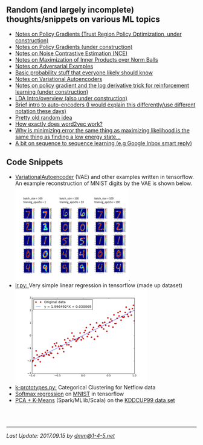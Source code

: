 <!-- 
#
#	David Meyer
#	dmm@1-4-5.net
#	Fri Jul 21 08:33:24 2000
#
#	$Header: /mnt/disk0/dmm/public_html/ml/RCS/index.html,v 1.19 2017/09/15 19:26:01 dmm Exp $
#
-->

<HEAD>
<LINK REV=MADE HREF=mailto:dmm@1-4-5.net>


<h2>
Random (and largely incomplete) thoughts/snippets on various ML topics
</h2>

<!-- 
<center>
<img src="./bp.jpg" style="width:444px;height:368px;">
</center>
-->

<ul>
<li><a href="./trpo.pdf">Notes on Policy Gradients (Trust Region Policy Optimization, under construction)</li>
<li><a href="./pg.pdf">Notes on Policy Gradients (under construction)</li>
<li><a href="./nce.pdf">Notes on Noise Contrastive Estimation (NCE)</li>
<li><a href="./sgn.pdf">Notes on Maximization of Inner Products over Norm Balls</li>
<li><a href="./adversarial.pdf">Notes on Adversarial Examples</li>
<li><a href="./ps.pdf">Basic probability stuff that everyone likely should know</li>
<li><a href="./vae.pdf">Notes on Variational Autoencoders </li>
<li><a href="./log_derivative_trick.pdf">Notes on policy gradient
and the log derivative trick for reinforcement learning (under construction)</li>
<li><a href="./lda_intro.pdf">LDA Intro/overview (also under construction)</li>
<li><a href="./ae.pdf">Brief intro to auto-encoders (I would explain this differently/use different notation these days)</li>
<li><a href="./cp.pdf">Pretty old random idea</li>
<li><a href="./how_does_word2vec_work.pdf">How exactly does word2vec work?</li>
<li><a href="./mm.pdf">Why is minimizing error the same thing as
maximizing likelihood is the same thing as finding a low energy state...</li>
<li><a href="./seq2seq.pdf">A bit on sequence to sequence learning (e.g Google Inbox smart reply)</a></li>
</ul>

<h2>Code Snippets</h2>
<ul>
<li><a
href="https://github.com/davidmeyer/ml/tree/master/tensorflow">VariationalAutoencoder</a>
(VAE) and other examples written in tensorflow. An example
reconstruction of MNIST digits by the VAE is shown below.</li>
<a href="https://github.com/davidmeyer/ml/blob/master/tensorflow/variational_autoencoder.ipynb"><img src="./images/training_epochs.png" style="width:300px;height:250px;"></a>.

<li><a href="code/lr.py">lr.py: </a>Very simple linear regression in
tensorflow (made up dataset)</li>
<img src="./images/lr.png" style="width:350px;height:250px;">


<li><a href="code/k-prototypes.py">k-prototypes.py:</a> Categorical
Clustering for Netflow data</li>
<li><a href="code/mnist_softmax_regression.py">Softmax regression</a> on
<a href="http://yann.lecun.com/exdb/mnist/">MNIST</a> in tensorflow</li>
<li><a href="code/pca+km.scala">PCA + K-Means</a>
(Spark/MLlib/Scala) on the <a
href="http://kdd.ics.uci.edu/databases/kddcup99/kddcup99.html">KDDCUP99
data set </a></li>
</ul>

<br>
<br>
<hr>
<i>Last Update: 2017.09.15 by <a href=mailto:dmm@1-4-5.net>dmm@1-4-5.net</a>
</i>
<br>
</BODY>
</HTML>

